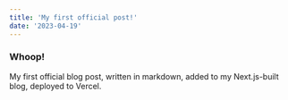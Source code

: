 ```yaml
---
title: 'My first official post!'
date: '2023-04-19'
---
```


### Whoop!
My first official blog post, written in markdown, added to my Next.js-built blog, deployed to Vercel.